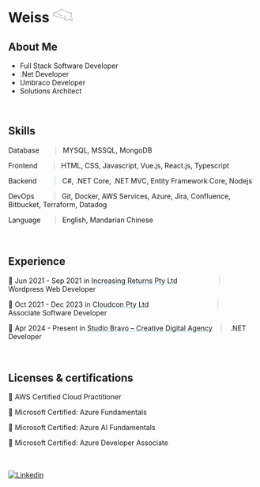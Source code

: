 # Weiss <img src="images/bongo-cat-cat-meme.gif" style="width:40px;" />

<!-- About Me -->
## About Me
- Full Stack Software Developer
- .Net Developer
- Umbraco Developer
- Solutions Architect
<br>

<!-- Skill Set -->
## Skills
Database &nbsp;&nbsp;&nbsp;&nbsp;&nbsp;&nbsp; <span style="color: lightblue;">|</span> &nbsp; MYSQL, MSSQL, MongoDB

Frontend &nbsp;&nbsp;&nbsp;&nbsp;&nbsp;&nbsp; <span style="color: lightblue;">|</span> &nbsp; HTML, CSS, Javascript, Vue.js, React.js, Typescript

Backend &nbsp;&nbsp;&nbsp;&nbsp;&nbsp;&nbsp;&nbsp; <span style="color: lightblue;">|</span> &nbsp; C#, .NET Core, .NET MVC, Entity Framework Core, Nodejs 

DevOps &nbsp;&nbsp;&nbsp;&nbsp;&nbsp;&nbsp;&nbsp;&nbsp; <span style="color: lightblue;">|</span> &nbsp; Git, Docker, AWS Services, Azure, Jira, Confluence, Bitbucket, Terraform, Datadog

Language &nbsp;&nbsp;&nbsp;&nbsp;&nbsp; <span style="color: lightblue;">|</span> &nbsp; English, Mandarian Chinese
<br><br><br>

<!-- Working Experience -->
## Experience
🚀 Jun 2021 - Sep 2021 in <a href="https://www.linkedin.com/company/increasing-returns/?feedView=all" target="_blank" style="text-decoration: underline; text-decoration-color: lightblue; color: inherit;">Increasing Returns Pty Ltd</a> &nbsp;&nbsp;&nbsp;&nbsp;&nbsp;&nbsp;&nbsp;&nbsp;&nbsp;&nbsp;&nbsp;&nbsp;&nbsp;&nbsp;&nbsp;&nbsp;&nbsp;&nbsp;&nbsp; <span style="color: lightblue;">|</span> &nbsp;&nbsp; Wordpress Web Developer

🚀 Oct 2021 - Dec 2023 in <a href="https://www.linkedin.com/company/cloudconptyltd/posts/?feedView=all" target="_blank" style="text-decoration: underline; text-decoration-color: lightblue; color: inherit;">Cloudcon Pty Ltd</a> &nbsp;&nbsp;&nbsp;&nbsp;&nbsp;&nbsp;&nbsp;&nbsp;&nbsp;&nbsp;&nbsp;&nbsp;&nbsp;&nbsp;&nbsp;&nbsp;&nbsp;&nbsp;&nbsp;&nbsp;&nbsp;&nbsp;&nbsp;&nbsp;&nbsp;&nbsp;&nbsp;&nbsp;&nbsp;&nbsp;&nbsp;&nbsp;&nbsp; <span style="color: lightblue;">|</span> &nbsp;&nbsp; Associate Software Developer

🚀 Apr 2024 - Present in <a href="https://www.linkedin.com/company/studiobravo/posts/?feedView=all" target="_blank" style="text-decoration: underline; text-decoration-color: lightblue; color: inherit;">Studio Bravo – Creative Digital Agency</a>  &nbsp;&nbsp; <span style="color: lightblue;">|</span> &nbsp;&nbsp; .NET Developer
<br><br><br>

<!-- Licenses & certifications -->
## Licenses & certifications
🎫 AWS Certified Cloud Practitioner

🎫 Microsoft Certified: Azure Fundamentals

🎫 Microsoft Certified: Azure AI Fundamentals

🎫 Microsoft Certified: Azure Developer Associate
<br><br><br>

<!-- Social Channel -->
<a href="https://www.linkedin.com/in/weiss-jiang/"><img src="https://img.shields.io/badge/linkedin%20-%230077B5.svg?&amp;style=for-the-badge&amp;logo=linkedin&amp;logoColor=white" alt="Linkedin"></a>
